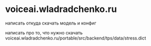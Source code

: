 # voiceai.wladradchenko.ru

написать откуда скачать модель и конфиг

написать про то, что нужно скачать voiceai.wladradchenko.ru/portable/src/backend/tps/data/stress.dict
